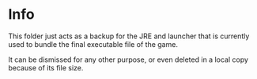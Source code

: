 # Info

This folder just acts as a backup for the JRE and launcher that is currently used to bundle the final executable file of the game.

It can be dismissed for any other purpose, or even deleted in a local copy because of its file size.